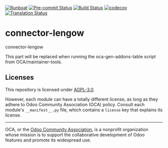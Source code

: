 
[![Runboat](https://img.shields.io/badge/runboat-Try%20me-875A7B.png)](https://runboat.odoo-community.org/builds?repo=OCA/connector-lengow&target_branch=18.0)
[![Pre-commit Status](https://github.com/OCA/connector-lengow/actions/workflows/pre-commit.yml/badge.svg?branch=18.0)](https://github.com/OCA/connector-lengow/actions/workflows/pre-commit.yml?query=branch%3A18.0)
[![Build Status](https://github.com/OCA/connector-lengow/actions/workflows/test.yml/badge.svg?branch=18.0)](https://github.com/OCA/connector-lengow/actions/workflows/test.yml?query=branch%3A18.0)
[![codecov](https://codecov.io/gh/OCA/connector-lengow/branch/18.0/graph/badge.svg)](https://codecov.io/gh/OCA/connector-lengow)
[![Translation Status](https://translation.odoo-community.org/widgets/connector-lengow-18-0/-/svg-badge.svg)](https://translation.odoo-community.org/engage/connector-lengow-18-0/?utm_source=widget)

<!-- /!\ do not modify above this line -->

# connector-lengow

connector-lengow

<!-- /!\ do not modify below this line -->

<!-- prettier-ignore-start -->

[//]: # (addons)

This part will be replaced when running the oca-gen-addons-table script from OCA/maintainer-tools.

[//]: # (end addons)

<!-- prettier-ignore-end -->

## Licenses

This repository is licensed under [AGPL-3.0](LICENSE).

However, each module can have a totally different license, as long as they adhere to Odoo Community Association (OCA)
policy. Consult each module's `__manifest__.py` file, which contains a `license` key
that explains its license.

----
OCA, or the [Odoo Community Association](http://odoo-community.org/), is a nonprofit
organization whose mission is to support the collaborative development of Odoo features
and promote its widespread use.
